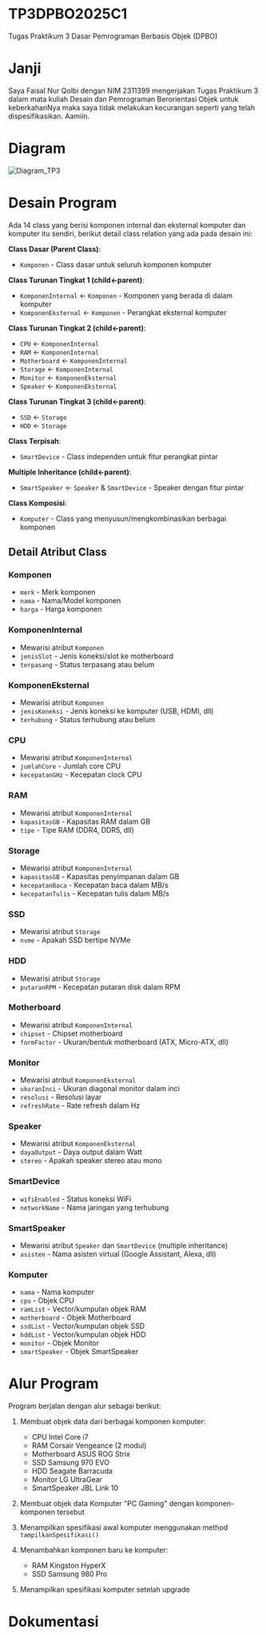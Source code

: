 # TP3DPBO2025C1
Tugas Praktikum 3 Dasar Pemrograman Berbasis Objek (DPBO)

# Janji
Saya Faisal Nur Qolbi dengan NIM 2311399 mengerjakan Tugas Praktikum 3 dalam mata kuliah Desain dan Pemrograman Berorientasi Objek untuk keberkahanNya maka saya tidak melakukan kecurangan seperti yang telah dispesifikasikan. Aamiin.

# Diagram
![Diagram_TP3](https://github.com/user-attachments/assets/ed127966-9283-4460-bbb4-1e8f7ab9e5be)

# Desain Program
Ada 14 class yang berisi komponen internal dan eksternal komputer dan komputer itu sendiri, berikut detail class relation yang ada pada desain ini:

**Class Dasar (Parent Class)**:
- `Komponen` - Class dasar untuk seluruh komponen komputer

**Class Turunan Tingkat 1 (child←parent)**:
- `KomponenInternal` ← `Komponen` - Komponen yang berada di dalam komputer
- `KomponenEksternal` ← `Komponen` - Perangkat eksternal komputer

**Class Turunan Tingkat 2 (child←parent)**:
- `CPU` ← `KomponenInternal`
- `RAM` ← `KomponenInternal`
- `Motherboard` ← `KomponenInternal`
- `Storage` ← `KomponenInternal`
- `Monitor` ← `KomponenEksternal`
- `Speaker` ← `KomponenEksternal`

**Class Turunan Tingkat 3 (child←parent)**:
- `SSD` ← `Storage`
- `HDD` ← `Storage`

**Class Terpisah**:
- `SmartDevice` - Class independen untuk fitur perangkat pintar

**Multiple Inheritance (child←parent)**:
- `SmartSpeaker` ← `Speaker` & `SmartDevice` - Speaker dengan fitur pintar

**Class Komposisi**:
- `Komputer` - Class yang menyusun/mengkombinasikan berbagai komponen

## Detail Atribut Class

### Komponen
- `merk` - Merk komponen
- `nama` - Nama/Model komponen
- `harga` - Harga komponen

### KomponenInternal
- Mewarisi atribut `Komponen`
- `jenisSlot` - Jenis koneksi/slot ke motherboard
- `terpasang` - Status terpasang atau belum

### KomponenEksternal
- Mewarisi atribut `Komponen`
- `jenisKoneksi` - Jenis koneksi ke komputer (USB, HDMI, dll)
- `terhubung` - Status terhubung atau belum

### CPU
- Mewarisi atribut `KomponenInternal`
- `jumlahCore` - Jumlah core CPU
- `kecepatanGHz` - Kecepatan clock CPU

### RAM
- Mewarisi atribut `KomponenInternal`
- `kapasitasGB` - Kapasitas RAM dalam GB
- `tipe` - Tipe RAM (DDR4, DDR5, dll)

### Storage
- Mewarisi atribut `KomponenInternal`
- `kapasitasGB` - Kapasitas penyimpanan dalam GB
- `kecepatanBaca` - Kecepatan baca dalam MB/s
- `kecepatanTulis` - Kecepatan tulis dalam MB/s

### SSD
- Mewarisi atribut `Storage`
- `nvme` - Apakah SSD bertipe NVMe

### HDD
- Mewarisi atribut `Storage`
- `putaranRPM` - Kecepatan putaran disk dalam RPM

### Motherboard
- Mewarisi atribut `KomponenInternal`
- `chipset` - Chipset motherboard
- `formFactor` - Ukuran/bentuk motherboard (ATX, Micro-ATX, dll)

### Monitor
- Mewarisi atribut `KomponenEksternal`
- `ukuranInci` - Ukuran diagonal monitor dalam inci
- `resolusi` - Resolusi layar
- `refreshRate` - Rate refresh dalam Hz

### Speaker
- Mewarisi atribut `KomponenEksternal`
- `dayaOutput` - Daya output dalam Watt
- `stereo` - Apakah speaker stereo atau mono

### SmartDevice
- `wifiEnabled` - Status koneksi WiFi
- `networkName` - Nama jaringan yang terhubung

### SmartSpeaker
- Mewarisi atribut `Speaker` dan `SmartDevice` (multiple inheritance)
- `asisten` - Nama asisten virtual (Google Assistant, Alexa, dll)

### Komputer
- `nama` - Nama komputer
- `cpu` - Objek CPU
- `ramList` - Vector/kumpulan objek RAM
- `motherboard` - Objek Motherboard
- `ssdList` - Vector/kumpulan objek SSD
- `hddList` - Vector/kumpulan objek HDD
- `monitor` - Objek Monitor
- `smartSpeaker` - Objek SmartSpeaker

# Alur Program

Program berjalan dengan alur sebagai berikut:

1. Membuat objek data dari berbagai komponen komputer:
   - CPU Intel Core i7
   - RAM Corsair Vengeance (2 modul)
   - Motherboard ASUS ROG Strix
   - SSD Samsung 970 EVO
   - HDD Seagate Barracuda
   - Monitor LG UltraGear
   - SmartSpeaker JBL Link 10

2. Membuat objek data Komputer "PC Gaming" dengan komponen-komponen tersebut

3. Menampilkan spesifikasi awal komputer menggunakan method `tampilkanSpesifikasi()`

4. Menambahkan komponen baru ke komputer:
   - RAM Kingston HyperX
   - SSD Samsung 980 Pro

5. Menampilkan spesifikasi komputer setelah upgrade

# Dokumentasi
<soon>
